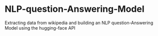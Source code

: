 # NLP-question-Answering-Model
Extracting data from wikipedia and building an NLP question-Answering Model using the hugging-face API
